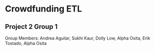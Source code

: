 # Crowdfunding ETL

## Project 2 Group 1

Group Members: Andrea Aguilar, Sukhi Kaur, Dolly Low, Alpha Osita, Erik Tostado, Alpha Osita
